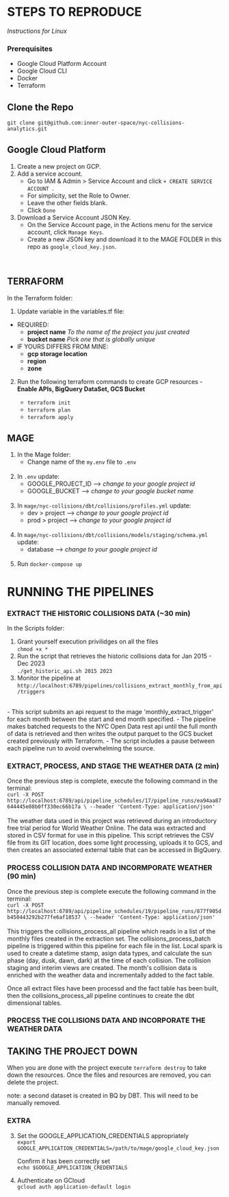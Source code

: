 # STEPS TO REPRODUCE
_Instructions for Linux_ 
### Prerequisites
- Google Cloud Platform Account
- Google Cloud CLI
- Docker
- Terraform 

## Clone the Repo </br>
`git clone git@github.com:inner-outer-space/nyc-collisions-analytics.git`

 
## Google Cloud Platform  
1. Create a new project on GCP.
2. Add a service account.
    - Go to IAM & Admin > Service Account and click `+ CREATE SERVICE ACCOUNT `.
    - For simplicity, set the Role to Owner.
    - Leave the other fields blank.
    - Click `Done`
3. Download a Service Account JSON Key. 
    - On the Service Account page, in the Actions menu for the service account, click  `Manage Keys`.
    - Create a new JSON key and download it to the MAGE FOLDER in this repo as `google_cloud_key.json`.
<br/>

## TERRAFORM
In the Terraform folder: <br/>
1. Update variable in the variables.tf file: 
 - REQUIRED: 
    -  **project name**   _To the name of the project you just created_
    -  **bucket name**  _Pick one that is globally unique_ <br/>
 - IF YOURS DIFFERS FROM MINE: 
    -  **gcp storage location** 
    -  **region** 
    -  **zone**

2. Run the following terraform commands to create GCP resources - **Enable APIs, BigQuery DataSet, GCS Bucket** </br>

    - `terraform init`
    - `terraform plan`
    - `terraform apply`


## MAGE 
1. In the Mage folder: <br/>
   - Change name of the `my.env` file to `.env`
   <br/>
2. In `.env` update: </br>
   - GOOGLE_PROJECT_ID  --> _change to your google project id_
   - GOOGLE_BUCKET --> _change to your google bucket name_
   <br/>
3. In `mage/nyc-collisions/dbt/collisions/profiles.yml` update: </br>
   - dev > project -->  _change to your google project id_ 
   - prod > project -->  _change to your google project id_
   <br/>
4. In `mage/nyc-collisions/dbt/collisions/models/staging/schema.yml` update: </br>
   - database -->  _change to your google project id_
    <br/>
5. Run `docker-compose up`


# RUNNING THE PIPELINES 

### EXTRACT THE HISTORIC COLLISIONS DATA (~30 min)
In the Scripts folder: </br> 
1. Grant yourself execution privilidges on all the files<br/>
   `chmod +x *`
2. Run the script that retrieves the historic collisions data for Jan 2015 - Dec 2023 <br/>
   `./get_historic_api.sh 2015 2023` </br>
3. Monitor the pipeline at `http://localhost:6789/pipelines/collisions_extract_monthly_from_api/triggers`  
</br>
 - This script submits an api request to the mage 'monthly_extract_trigger' for each month between the start and end month specified.
 - The pipeline makes batched requests to the NYC Open Data rest api until the full month of data is retrieved and then writes the output parquet to the GCS bucket created previously with Terraform.
 - The script includes a pause between each pipeline run to avoid overwhelming the source. 
</br>

### EXTRACT, PROCESS, AND STAGE THE WEATHER DATA (2 min)
Once the previous step is complete, execute the following command in the terminal: </br>
`curl -X POST http://localhost:6789/api/pipeline_schedules/17/pipeline_runs/ea94aa87644445e08b0ff330ec66b17a \
  --header 'Content-Type: application/json'` </br>
</br>
The weather data used in this project was retrieved during an introductory free trial period for World Weather Online. The data was extracted and stored in CSV format for use in this pipeline. This script retrieves the CSV file from its GIT location, does some light processing, uploads it to GCS, and then creates an associated external table that can be accessed in BigQuery.  

### PROCESS COLLISION DATA AND INCORMPORATE WEATHER (90 min)
Once the previous step is complete execute the following command in the terminal:</br>
`curl -X POST http://localhost:6789/api/pipeline_schedules/19/pipeline_runs/877f905db450443292b277fe6af18537 \
  --header 'Content-Type: application/json'` </br>
</br>
This triggers the collisions_process_all pipeline which reads in a list of the monthly files created in the extraction set. The collisions_process_batch pipeline is triggered within this pipeline for each file in the list. Local spark is used to create a datetime stamp, asign data types, and calculate the sun phase (day, dusk, dawn, dark) at the time of each collision. The collision staging and interim views are created. The month's collision data is enriched with the weather data and incrementally added to the fact table.    

Once all extract files have been processd and the fact table has been built, then the collisions_process_all pipeline continues to create the dbt dimensional tables. 
  
### PROCESS THE COLLISIONS DATA AND INCORPORATE THE WEATHER DATA 


## TAKING THE PROJECT DOWN 
When you are done with the project execute `terraform destroy` to take down the resources. Once the files and resources are removed, you can delete the project.   

note: a second dataset is created in BQ by DBT. This will need to be manually removed. 

### EXTRA 
3. Set the GOOGLE_APPLICATION_CREDENTIALS appropriately</br>
   `export GOOGLE_APPLICATION_CREDENTIALS=/path/to/mage/google_cloud_key.json`

    Confirm it has been correctly set </br>
   `echo $GOOGLE_APPLICATION_CREDENTIALS`

4. Authenticate on GCloud </br>
   `gcloud auth application-default login`
